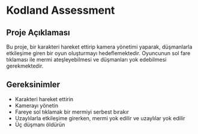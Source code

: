 # Kodland Assessment

## Proje Açıklaması
Bu proje, bir karakteri hareket ettirip kamera yönetimi yaparak, düşmanlarla etkileşime giren bir oyun oluşturmayı hedeflemektedir. Oyuncunun sol fare tıklaması ile mermi ateşleyebilmesi ve düşmanları yok edebilmesi gerekmektedir.

## Gereksinimler
- Karakteri hareket ettirin
- Kamerayı yönetin
- Fareye sol tıklamak bir mermiyi serbest bırakır
- Uzaylılarla etkileşime girerken, mermi yok edilir ve uzaylılar yok edilir
- Üç düşmanı öldürün
